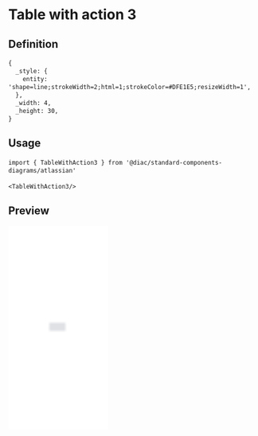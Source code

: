 # Table with action 3

## Definition

```
{
  _style: { 
    entity: 'shape=line;strokeWidth=2;html=1;strokeColor=#DFE1E5;resizeWidth=1',
  },
  _width: 4,
  _height: 30,
}
```

## Usage

```
import { TableWithAction3 } from '@diac/standard-components-diagrams/atlassian'

<TableWithAction3/>
```

## Preview

<img src="./table-with-action-3.png" width="200"/>
